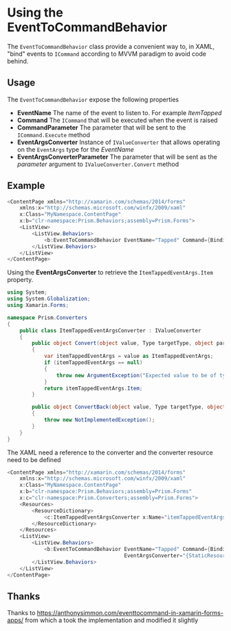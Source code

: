 ﻿# Using the EventToCommandBehavior

The `EventToCommandBehavior` class provide a convenient way to, in XAML, "bind" events to `ICommand` according to MVVM paradigm to avoid code behind.

## Usage

The `EventToCommandBehavior` expose the following properties
* **EventName** The name of the event to listen to. For example _ItemTapped_
* **Command** The `ICommand` that will be executed when the event is raised
* **CommandParameter** The parameter that will be sent to the `ICommand.Execute` method
* **EventArgsConverter** Instance of `IValueConverter` that allows operating on the `EventArgs` type for the *EventName*
* **EventArgsConverterParameter** The parameter that will be sent as the _parameter_ argument to `IValueConverter.Convert` method

## Example
````c#
<ContentPage xmlns="http://xamarin.com/schemas/2014/forms" 
	xmlns:x="http://schemas.microsoft.com/winfx/2009/xaml" 
	x:Class="MyNamespace.ContentPage"
	x:b="clr-namespace:Prism.Behaviors;assembly=Prism.Forms">
    <ListView>
		<ListView.Behaviors>
			<b:EventToCommandBehavior EventName="Tapped" Command={Binding ItemTappedCommand} />
		</ListView.Behaviors>
	</ListView>
</ContentPage>
````

Using the **EventArgsConverter** to retrieve the `ItemTappedEventArgs.Item` property.

````c#
using System;
using System.Globalization;
using Xamarin.Forms;

namespace Prism.Converters
{
    public class ItemTappedEventArgsConverter : IValueConverter
    {
        public object Convert(object value, Type targetType, object parameter, CultureInfo culture)
        {
            var itemTappedEventArgs = value as ItemTappedEventArgs;
            if (itemTappedEventArgs == null)
            {
				throw new ArgumentException("Expected value to be of type ItemTappedEventArgs", nameof(value));
			}
            return itemTappedEventArgs.Item;
        }

        public object ConvertBack(object value, Type targetType, object parameter, CultureInfo culture)
        {
            throw new NotImplementedException();
        }
    }
}
````

The XAML need a reference to the converter and the converter resource need to be defined
````c#
<ContentPage xmlns="http://xamarin.com/schemas/2014/forms" 
	xmlns:x="http://schemas.microsoft.com/winfx/2009/xaml" 
	x:Class="MyNamespace.ContentPage"
	x:b="clr-namespace:Prism.Behaviors;assembly=Prism.Forms"
	x:c="clr-namespace:Prism.Converters;assembly=Prism.Forms">
	<Resources>
		<ResourceDictionary>
			<c:ItemTappedEventArgsConverter x:Name="itemTappedEventArgsConverter" />
		</ResourceDictionary>
	</Resources>
    <ListView>
		<ListView.Behaviors>
			<b:EventToCommandBehavior EventName="Tapped" Command={Binding ItemTappedCommand}
									  EventArgsConverter="{StaticResource itemTappedEventArgsConverter}" />
		</ListView.Behaviors>
	</ListView>
</ContentPage>
````

## Thanks
Thanks to https://anthonysimmon.com/eventtocommand-in-xamarin-forms-apps/ from which a took the implementation and modified it slightly